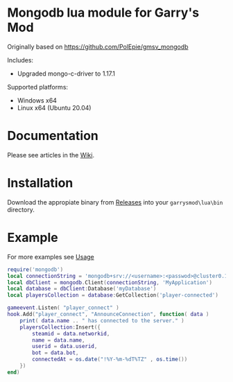 # Mongodb lua module for Garry's Mod

Originally based on https://github.com/PolEpie/gmsv_mongodb

Includes:
* Upgraded mongo-c-driver to 1.17.1

Supported platforms:
* Windows x64
* Linux x64 (Ubuntu 20.04)

# Documentation

Please see articles in the [Wiki](https://github.com/chriswoodle/gmod-mongodb/wiki).

# Installation

Download the appropiate binary from [Releases](https://github.com/chriswoodle/gmod-mongodb/releases) into your `garrysmod\lua\bin` directory.

# Example

For more examples see [Usage](https://github.com/chriswoodle/gmod-mongodb/wiki/Usage)
```lua
require('mongodb')
local connectionString = 'mongodb+srv://<username>:<passwod>@cluster0.123456.mongodb.net'
local dbClient = mongodb.Client(connectionString, 'MyApplication')
local database = dbClient:Database('myDatabase')
local playersCollection = database:GetCollection('player-connected')

gameevent.Listen( "player_connect" )
hook.Add("player_connect", "AnnounceConnection", function( data )
	print( data.name .. " has connected to the server." )
    playersCollection:Insert({
        steamid = data.networkid,
        name = data.name,
        userid = data.userid,
        bot = data.bot,
        connectedAt = os.date("!%Y-%m-%dT%TZ" , os.time())
    })
end)
```